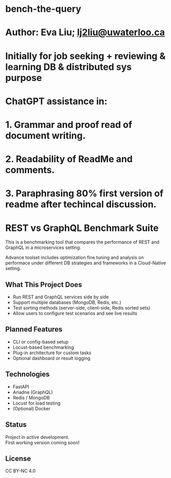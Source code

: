 # bench-the-query
# Author: Eva Liu; lj2liu@uwaterloo.ca
# Initially for job seeking + reviewing & learning DB & distributed sys purpose
# ChatGPT assistance in: 
# 1. Grammar and proof read of document writing. 
# 2. Readability of ReadMe and comments. 
# 3. Paraphrasing 80% first version of readme after techincal discussion. 
# REST vs GraphQL Benchmark Suite 

This is a benchmarking tool that compares the performance of REST and GraphQL in a microservices setting. 

Advance toolset includes optimization fine tuning and analysis on performace under different DB strategies and frameworks in a Cloud-Native setting. 

##  What This Project Does

- Run REST and GraphQL services side by side
- Support multiple databases (MongoDB, Redis, etc.)
- Test sorting methods (server-side, client-side, Redis sorted sets)
- Allow users to configure test scenarios and see live results

##  Planned Features

- CLI or config-based setup
- Locust-based benchmarking
- Plug-in architecture for custom tasks
- Optional dashboard or result logging

## Technologies

- FastAPI
- Ariadne (GraphQL)
- Redis / MongoDB
- Locust for load testing
- (Optional) Docker

## Status

 Project in active development.  
First working version coming soon!

##  License

CC BY-NC 4.0


